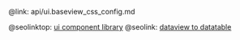 @link: api/ui.baseview_css_config.md

@seolinktop: [ui component library](https://webix.com)
@seolink: [dataview to datatable](https://webix.com/widget/dataview/)